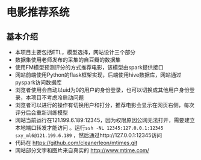# 电影推荐系统

## 基本介绍

* 本项目主要包括ETL，模型选择，网站设计三个部分
* 数据集使用老师发布的采集的自豆瓣的数据集
* 使用FM模型预测评分的方式推荐电影，该模型由spark提供接口
* 网站前端使用Python的flask框架实现，后端使用hive数据库，网站通过pyspark访问数据库
* 浏览者使用会自动以uid为0的用户的身份登录，也可以切换成其他用户身份登录，本项目不考虑冷启动问题
* 浏览者可以进行的操作有切换用户和打分，推荐电影会显示在网页右侧，每次评分后会重新训练模型
* 网站当前运行在121.199.6.189:12345，因为权限原因公网无法打开，需要建立本地端口转发才能访问 。运行`ssh -NL 12345:127.0.0.1:12345 sxy_ml6@121.199.6.189` ，然后通过http://127.0.0.1:12345访问
* 代码在 https://github.com/cleanerleon/mtimes.git
* 网站部分文字和图片来自真实的 http://www.mtime.com/